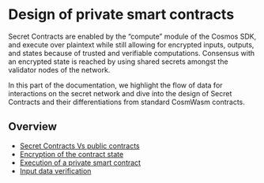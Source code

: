 # Design of private smart contracts

Secret Contracts are enabled by the “compute” module of the Cosmos SDK, and execute over plaintext while still allowing for encrypted inputs, outputs, and states because of trusted and verifiable computations. Consensus with an encrypted state is reached by using shared secrets amongst the validator nodes of the network.

In this part of the documentation, we highlight the flow of data for interactions on the secret network and dive into the design of Secret Contracts and their differentiations from standard CosmWasm contracts.

## Overview

* [Secret Contracts Vs public contracts](private-vs-public-contracts.md)
* [Encryption of the contract state](encryption-of-the-contract-state.md)
* [Execution of a private smart contract](secret-contracts-execution.md)
* [Input data verification](secret-contracts.md)


